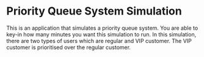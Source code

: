 # Priority Queue System Simulation
This is an application that simulates a priority queue system. You are able to key-in how many minutes you want this simulation to run. In this simulation, there are two types of users which are regular and VIP customer. The VIP customer is prioritised over the regular customer. 
